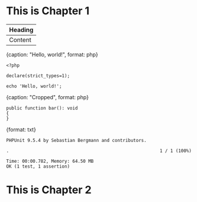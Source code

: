 # This is Chapter 1

| Heading |
| ------- |
| Content |

{caption: "Hello, world!", format: php}
```
<?php

declare(strict_types=1);

echo 'Hello, world!';
```

{caption: "Cropped", format: php}
```
public function bar(): void
{
}
```

{format: txt}
```
PHPUnit 9.5.4 by Sebastian Bergmann and contributors.

.                                                         1 / 1 (100%)

Time: 00:00.782, Memory: 64.50 MB
OK (1 test, 1 assertion)
```

# This is Chapter 2
